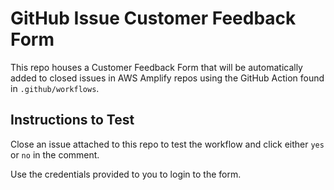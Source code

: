 # GitHub Issue Customer Feedback Form

This repo houses a Customer Feedback Form that will be automatically added to closed issues in AWS Amplify repos using the GitHub Action found in `.github/workflows`.

## Instructions to Test

Close an issue attached to this repo to test the workflow and click either `yes` or `no` in the comment.

Use the credentials provided to you to login to the form.